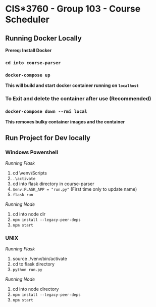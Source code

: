 # CIS*3760 - Group 103 - Course Scheduler

## Running Docker Locally

**Prereq: Install Docker**

### `cd into course-parser`

### `docker-compose up`

**This will build and start docker container running on `localhost`**

### To Exit and delete the container after use (Recommended)

### `docker-compose down --rmi local`

**This removes bulky container images and the container**

## Run Project for Dev locally

### Windows Powershell

_Running Flask_

1.  cd \venv\Scripts
2.  `.\activate`
3.  cd into flask directory in course-parser
4.  `$env:FLASK_APP = "run.py"` (First time only to update name)
5.  `flask run`

_Running Node_

1.  cd into node dir
2.  `npm install --legacy-peer-deps`
3.  `npm start`

### UNIX

_Running Flask_

1.  source ./venv/bin/activate
2.  cd to flask directory
3.  `python run.py`

_Running Node_

1.  cd into node directory
2.  `npm install --legacy-peer-deps`
3.  `npm start`
